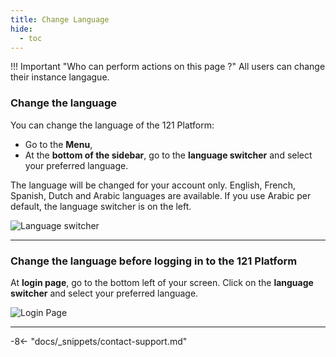 ```yaml
---
title: Change Language
hide:
  - toc
---
```


!!! Important "Who can perform actions on this page ?"
    All users can change their instance langague.

### Change the language

You can change the language of the 121 Platform:

- Go to the **Menu**,
- At the **bottom of the sidebar**, go to the **language switcher** and select your preferred language.
  
The language will be changed for your account only. English, French, Spanish, Dutch and Arabic languages are available. If you use Arabic per default, the language switcher is on the left.

![Language switcher](../assets/img/ChangeLanguage.png)

---

### Change the language before logging in to the 121 Platform

At **login page**, go to the bottom left of your screen. Click on the **language switcher** and select your preferred language.

![Login Page](../assets/img/LoginPage.png)

---

-8<- "docs/_snippets/contact-support.md"
